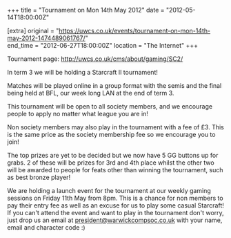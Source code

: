 +++
title = "Tournament on Mon 14th May 2012"
date = "2012-05-14T18:00:00Z"

[extra]
original = "https://uwcs.co.uk/events/tournament-on-mon-14th-may-2012-1474489061767/"    
end_time = "2012-06-27T18:00:00Z"
location = "The Internet"
+++

Tournament page: <http://uwcs.co.uk/cms/about/gaming/SC2/>

In term 3 we will be holding a Starcraft II tournament\!

Matches will be played online in a group format with the semis and the final being held at BFL, our week long LAN at the end of term 3.

This tournament will be open to all society members, and we encourage people to apply no matter what league you are in\!

Non society members may also play in the tournament with a fee of £3. This is the same price as the society membership fee so we encourage you to join\!

The top prizes are yet to be decided but we now have 5 GG buttons up for grabs. 2 of these will be prizes for 3rd and 4th place whilst the other two will be awarded to people for feats other than winning the tournament, such as best bronze player\!

We are holding a launch event for the tournament at our weekly gaming sessions on Friday 11th May from 8pm. This is a chance for non members to pay their entry fee as well as an excuse for us to play some casual Starcraft\! If you can't attend the event and want to play in the tournament don't worry, just drop us an email at president@warwickcompsoc.co.uk with your name, email and character code :)

